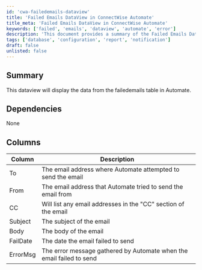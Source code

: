 ```yaml
---
id: 'cwa-failedemails-dataview'
title: 'Failed Emails DataView in ConnectWise Automate'
title_meta: 'Failed Emails DataView in ConnectWise Automate'
keywords: ['failed', 'emails', 'dataview', 'automate', 'error']
description: 'This document provides a summary of the Failed Emails DataView in ConnectWise Automate, detailing the columns and their descriptions that are displayed from the failedemails table, including information such as the email addresses involved, subject, body, failure date, and error messages.'
tags: ['database', 'configuration', 'report', 'notification']
draft: false
unlisted: false
---
```

## Summary

This dataview will display the data from the failedemails table in Automate.

## Dependencies

None

## Columns

| Column    | Description                                                                                     |
|-----------|-------------------------------------------------------------------------------------------------|
| To        | The email address where Automate attempted to send the email                                   |
| From      | The email address that Automate tried to send the email from                                   |
| CC        | Will list any email addresses in the "CC" section of the email                                 |
| Subject   | The subject of the email                                                                        |
| Body      | The body of the email                                                                           |
| FailDate  | The date the email failed to send                                                               |
| ErrorMsg  | The error message gathered by Automate when the email failed to send                           |


